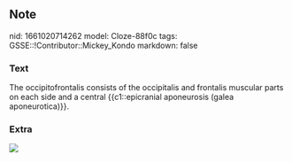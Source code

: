 ## Note
nid: 1661020714262
model: Cloze-88f0c
tags: GSSE::!Contributor::Mickey_Kondo
markdown: false

### Text
The occipitofrontalis consists of the occipitalis and frontalis muscular parts on each side and a central {{c1::epicranial aponeurosis (galea aponeurotica)}}.

### Extra
<img src= 
"1106_Front_and_Side_Views_of_the_Muscles_of_Facial_Expressions_update.jpg">
